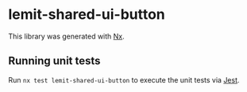 # lemit-shared-ui-button

This library was generated with [Nx](https://nx.dev).

## Running unit tests

Run `nx test lemit-shared-ui-button` to execute the unit tests via [Jest](https://jestjs.io).
